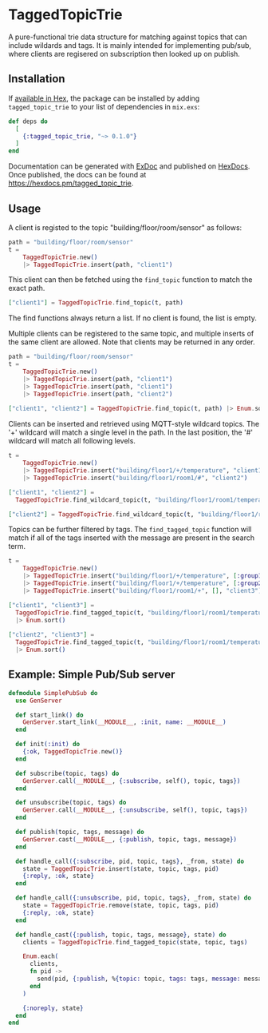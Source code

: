 # TaggedTopicTrie

A pure-functional trie data structure for matching against topics that can include wildards and tags. It is mainly intended for implementing pub/sub, where clients are regisered on subscription then looked up on publish.

## Installation

If [available in Hex](https://hex.pm/docs/publish), the package can be installed
by adding `tagged_topic_trie` to your list of dependencies in `mix.exs`:

```elixir
def deps do
  [
    {:tagged_topic_trie, "~> 0.1.0"}
  ]
end
```

Documentation can be generated with [ExDoc](https://github.com/elixir-lang/ex_doc)
and published on [HexDocs](https://hexdocs.pm). Once published, the docs can
be found at <https://hexdocs.pm/tagged_topic_trie>.

## Usage

A client is registed to the topic "building/floor/room/sensor" as follows:

```elixir
path = "building/floor/room/sensor"
t = 
    TaggedTopicTrie.new()
    |> TaggedTopicTrie.insert(path, "client1")
```

This client can then be fetched using the `find_topic` function to match the exact path.

```elixir
["client1"] = TaggedTopicTrie.find_topic(t, path)
```

The find functions always return a list. If no client is found, the list is empty.

Multiple clients can be registered to the same topic, and multiple inserts of the same client are allowed. Note that clients may be returned in any order.

```elixir
path = "building/floor/room/sensor"
t = 
    TaggedTopicTrie.new() 
    |> TaggedTopicTrie.insert(path, "client1")
    |> TaggedTopicTrie.insert(path, "client1")
    |> TaggedTopicTrie.insert(path, "client2")
    
["client1", "client2"] = TaggedTopicTrie.find_topic(t, path) |> Enum.sort() 
```

Clients can be inserted and retrieved using MQTT-style wildcard topics.  The '+' wildcard will match a single level in the path.  In the last position, the '#' wildcard will match all following levels.

```elixir
t = 
    TaggedTopicTrie.new()
    |> TaggedTopicTrie.insert("building/floor1/+/temperature", "client1")
    |> TaggedTopicTrie.insert("building/floor1/room1/#", "client2")

["client1", "client2"] = 
  TaggedTopicTrie.find_wildcard_topic(t, "building/floor1/room1/temperature") |> Enum.sort()

["client2"] = TaggedTopicTrie.find_wildcard_topic(t, "building/floor1/room1/humidity")
```

Topics can be further filtered by tags.  The `find_tagged_topic` function will match if all of the tags inserted with the message are present in the search term.

```elixir
t = 
    TaggedTopicTrie.new()
    |> TaggedTopicTrie.insert("building/floor1/+/temperature", [:group1], "client1")
    |> TaggedTopicTrie.insert("building/floor1/+/temperature", [:group2], "client2")
    |> TaggedTopicTrie.insert("building/floor1/room1/+", [], "client3")

["client1", "client3"] = 
  TaggedTopicTrie.find_tagged_topic(t, "building/floor1/room1/temperature", [:group1])
  |> Enum.sort()
  
["client2", "client3"] = 
  TaggedTopicTrie.find_tagged_topic(t, "building/floor1/room1/temperature", [:group2])
  |> Enum.sort()
```

## Example: Simple Pub/Sub server

```elixir
defmodule SimplePubSub do
  use GenServer

  def start_link() do
    GenServer.start_link(__MODULE__, :init, name: __MODULE__)
  end

  def init(:init) do
    {:ok, TaggedTopicTrie.new()}
  end

  def subscribe(topic, tags) do
    GenServer.call(__MODULE__, {:subscribe, self(), topic, tags})
  end

  def unsubscribe(topic, tags) do
    GenServer.call(__MODULE__, {:unsubscribe, self(), topic, tags})
  end

  def publish(topic, tags, message) do
    GenServer.cast(__MODULE__, {:publish, topic, tags, message})
  end

  def handle_call({:subscribe, pid, topic, tags}, _from, state) do
    state = TaggedTopicTrie.insert(state, topic, tags, pid)
    {:reply, :ok, state}
  end

  def handle_call({:unsubscribe, pid, topic, tags}, _from, state) do
    state = TaggedTopicTrie.remove(state, topic, tags, pid)
    {:reply, :ok, state}
  end

  def handle_cast({:publish, topic, tags, message}, state) do
    clients = TaggedTopicTrie.find_tagged_topic(state, topic, tags)

    Enum.each(
      clients,
      fn pid ->
        send(pid, {:publish, %{topic: topic, tags: tags, message: message}})
      end
    )

    {:noreply, state}
  end
end
```
